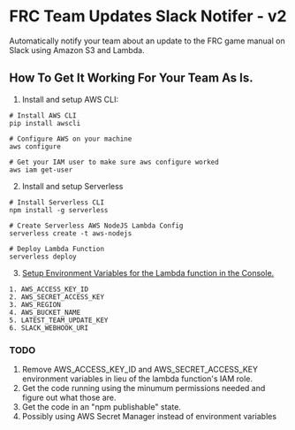 # FRC Team Updates Slack Notifer - v2
Automatically notify your team about an update to the FRC game manual on Slack using Amazon S3 and Lambda.

## How To Get It Working For Your Team As Is.
1. Install and setup AWS CLI:
```
# Install AWS CLI
pip install awscli

# Configure AWS on your machine
aws configure

# Get your IAM user to make sure aws configure worked
aws iam get-user
```

2. Install and setup Serverless
```
# Install Serverless CLI
npm install -g serverless

# Create Serverless AWS NodeJS Lambda Config
serverless create -t aws-nodejs

# Deploy Lambda Function
serverless deploy
```

3. [Setup Environment Variables for the Lambda function in the Console.](https://docs.aws.amazon.com/lambda/latest/dg/env_variables.html)
```
1. AWS_ACCESS_KEY_ID
2. AWS_SECRET_ACCESS_KEY
3. AWS_REGION
4. AWS_BUCKET_NAME
5. LATEST_TEAM_UPDATE_KEY
6. SLACK_WEBHOOK_URI
```

### TODO
1. Remove AWS_ACCESS_KEY_ID and AWS_SECRET_ACCESS_KEY environment variables in lieu of the lambda function's IAM role.
2. Get the code running using the minumum permissions needed and figure out what those are.
3. Get the code in an "npm publishable" state.
4. Possibly using AWS Secret Manager instead of environment variables
